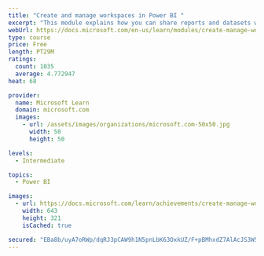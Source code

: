 ```yaml
---
title: "Create and manage workspaces in Power BI "
excerpt: "This module explains how you can share reports and datasets with your users and how to create a deployment strategy that makes sense for you and your organization. Furthermore, you will learn about data lineage in Microsoft Power BI."
webUrl: https://docs.microsoft.com/en-us/learn/modules/create-manage-workspaces-power-bi/
type: course
price: Free
length: PT29M
ratings:
  count: 1035
  average: 4.772947
heat: 68

provider:
  name: Microsoft Learn
  domain: microsoft.com
  images:
    - url: /assets/images/organizations/microsoft.com-50x50.jpg
      width: 50
      height: 50

levels:
  - Intermediate

topics:
  - Power BI

images:
  - url: https://docs.microsoft.com/learn/achievements/create-manage-workspaces-power-bi-social.png
    width: 643
    height: 321
    isCached: true

secured: "EBa8b/uyA7oRWp/dqRJ3pCAW9h1N5pnLbK63OxkUZ/F+pBMhxdZ7AlAcJS3WSfyduYFrFV91ve2ztP1ccLURKEyQWAR4hD7PCI8uAswGchv16JQB7XCb6tZmtq2Oaj6iaUkolDroHeB2Po+D+4WyxO/kT0EbZZUp9QTdApNQ9O8ja2In3JjgP27rEXBDJJZsMA/KtZUzz7k+h8/YzqwF9aarbEvmarUWrmlug/KZjkkUThruMC2+89BVgY5gLi593sbgUuaeV1kxY2qAy8LzudnMb9U0jCh8U8LUd8Esr9iaHoZ2XC7xCwCrGeeYcIZaKj5+7yhKFhnoPQQ3Tkd/gEpVialqa7F5AnfK2qVp8SW/DsPAomA/x6N/2tvpN0PC+qruyYfiDz77jCk6ujAoImmbtabZV6zczkfw7JP7LPs=;Xb31NJUPHIQ4l6m/uE4VKw=="
---
```


